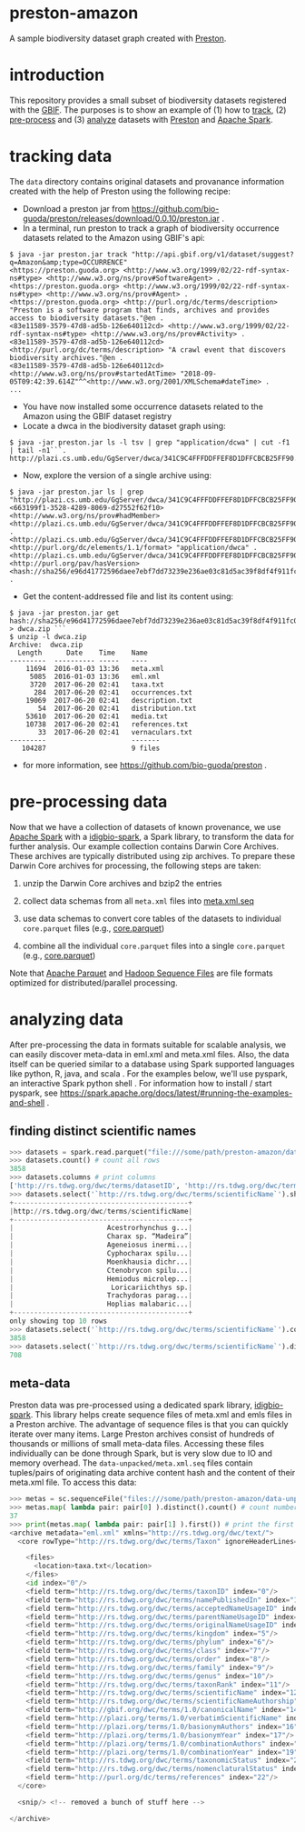 # preston-amazon
A sample biodiversity dataset graph created with [Preston](https://github.com/bio-guoda/preston).

# introduction
This repository provides a small subset of biodiversity datasets registered with the [GBIF](https://gbif.org). The purposes is to show an example of (1) how to [track](#tracking-data), (2) [pre-process](#pre-processing-data) and (3) [analyze](#analyzing-data) datasets with [Preston](https://preston.guoda.bio) and [Apache Spark](https://spark.apache.org). 


# tracking data

The ```data``` directory contains original datasets and provanance information created with the help of Preston using the following recipe:

* Download a preston jar from https://github.com/bio-guoda/preston/releases/download/0.0.10/preston.jar .
* In a terminal, run preston to track a graph of biodiversity occurrence datasets related to the Amazon using GBIF's api:

```console
$ java -jar preston.jar track "http://api.gbif.org/v1/dataset/suggest?q=Amazon&amp;type=OCCURRENCE"
<https://preston.guoda.org> <http://www.w3.org/1999/02/22-rdf-syntax-ns#type> <http://www.w3.org/ns/prov#SoftwareAgent> .
<https://preston.guoda.org> <http://www.w3.org/1999/02/22-rdf-syntax-ns#type> <http://www.w3.org/ns/prov#Agent> .
<https://preston.guoda.org> <http://purl.org/dc/terms/description> "Preston is a software program that finds, archives and provides access to biodiversity datasets."@en .
<83e11589-3579-47d8-ad5b-126e640112cd> <http://www.w3.org/1999/02/22-rdf-syntax-ns#type> <http://www.w3.org/ns/prov#Activity> .
<83e11589-3579-47d8-ad5b-126e640112cd> <http://purl.org/dc/terms/description> "A crawl event that discovers biodiversity archives."@en .
<83e11589-3579-47d8-ad5b-126e640112cd> <http://www.w3.org/ns/prov#startedAtTime> "2018-09-05T09:42:39.614Z"^^<http://www.w3.org/2001/XMLSchema#dateTime> .
...
```

* You have now installed some occurrence datasets related to the Amazon using the GBIF dataset registry
* Locate a dwca in the biodiversity dataset graph using:

```console 
$ java -jar preston.jar ls -l tsv | grep "application/dcwa" | cut -f1 | tail -n1```.
http://plazi.cs.umb.edu/GgServer/dwca/341C9C4FFFDDFFEF8D1DFFCBCB25FF90.zip
```

* Now, explore the version of a single archive using:

```console
$ java -jar preston.jar ls | grep "http://plazi.cs.umb.edu/GgServer/dwca/341C9C4FFFDDFFEF8D1DFFCBCB25FF90.zip"``` 
<663199f1-3528-4289-8069-d27552f62f10> <http://www.w3.org/ns/prov#hadMember> <http://plazi.cs.umb.edu/GgServer/dwca/341C9C4FFFDDFFEF8D1DFFCBCB25FF90.zip> .
<http://plazi.cs.umb.edu/GgServer/dwca/341C9C4FFFDDFFEF8D1DFFCBCB25FF90.zip> <http://purl.org/dc/elements/1.1/format> "application/dwca" .
<http://plazi.cs.umb.edu/GgServer/dwca/341C9C4FFFDDFFEF8D1DFFCBCB25FF90.zip> <http://purl.org/pav/hasVersion> <hash://sha256/e96d41772596daee7ebf7dd73239e236ae03c81d5ac39f8df4f911fc08776e98> .
```

* Get the content-addressed file and list its content using:

```console
$ java -jar preston.jar get hash://sha256/e96d41772596daee7ebf7dd73239e236ae03c81d5ac39f8df4f911fc08776e98 > dwca.zip ```
$ unzip -l dwca.zip
Archive:  dwca.zip
  Length      Date    Time    Name
---------  ---------- -----   ----
    11694  2016-01-03 13:36   meta.xml
     5085  2016-01-03 13:36   eml.xml
     3720  2017-06-20 02:41   taxa.txt
      284  2017-06-20 02:41   occurrences.txt
    19069  2017-06-20 02:41   description.txt
       54  2017-06-20 02:41   distribution.txt
    53610  2017-06-20 02:41   media.txt
    10738  2017-06-20 02:41   references.txt
       33  2017-06-20 02:41   vernaculars.txt
---------                     -------
   104287                     9 files
```

* for more information, see https://github.com/bio-guoda/preston .

# pre-processing data

Now that we have a collection of datasets of known provenance, we use [Apache Spark](https://apache.spark.org) with a [idigbio-spark](https://github.com/bio-guoda/idigbio-spark), a Spark library, to transform the data for further analysis. Our example collection contains Darwin Core Archives. These archives are typically distributed using zip archives. To prepare these Darwin Core archives for processing, the following steps are taken:  

1. unzip the Darwin Core archives and bzip2 the entries

2. collect data schemas from all ```meta.xml``` files into [meta.xml.seq](./data-unpacked/meta.xml.seq)

3. use data schemas to convert core tables of the datasets to individual ```core.parquet``` files (e.g., [core.parquet](./data-unpacked/22/0f/220f6dd60ceba458c9b942e205675773d336ab3b0227e3fc04e7c854c85811ad/core.parquet))

4. combine all the individual ```core.parquet``` files into a single ```core.parquet``` (e.g., [core.parquet](./core.parquet)) 

Note that [Apache Parquet](https://parquet.apache.org) and [Hadoop Sequence Files](https://wiki.apache.org/hadoop/SequenceFile) are file formats optimized for distributed/parallel processing. 

# analyzing data

After pre-processing the data in formats suitable for scalable analysis, we can easily discover meta-data in eml.xml and meta.xml files. Also, the data itself can be queried similar to a database using Spark supported languages like python, R, java, and scala . For the examples below, we'll use pyspark, an interactive Spark python shell . For information how to install / start pyspark, see https://spark.apache.org/docs/latest/#running-the-examples-and-shell . 

## finding distinct scientific names


```python
>>> datasets = spark.read.parquet("file:///some/path/preston-amazon/data-unpacked/core.parquet") # load aggregate data
>>> datasets.count() # count all rows
3858
>>> datasets.columns # print columns
['http://rs.tdwg.org/dwc/terms/datasetID', 'http://rs.tdwg.org/dwc/terms/specificEpithet', 'http://rs.tdwg.org/dwc/terms/order', 'http://rs.tdwg.org/dwc/terms/taxonID', 'http://rs.tdwg.org/dwc/terms/country', 'http://plazi.org/terms/1.0/basionymYear', 'http://gbif.org/dwc/terms/1.0/canonicalName', 'undefined0', 'http://rs.tdwg.org/dwc/terms/basisOfRecord', 'http://plazi.org/terms/1.0/combinationYear', 'http://plazi.org/terms/1.0/basionymAuthors', 'http://rs.tdwg.org/dwc/terms/scientificName', 'http://rs.tdwg.org/dwc/terms/decimalLatitude', 'http://rs.tdwg.org/dwc/terms/eventDate', 'http://rs.tdwg.org/dwc/terms/waterBody', 'http://rs.tdwg.org/dwc/terms/acceptedNameUsageID', 'http://rs.tdwg.org/dwc/terms/locationID', 'http://rs.tdwg.org/dwc/terms/taxonRank', 'http://rs.tdwg.org/dwc/terms/institutionCode', 'http://rs.tdwg.org/dwc/terms/phylum', 'http://purl.org/dc/terms/references', 'http://rs.tdwg.org/dwc/terms/originalNameUsageID', 'http://rs.tdwg.org/dwc/terms/individualCount', 'http://rs.tdwg.org/dwc/terms/kingdom', 'http://rs.tdwg.org/dwc/terms/year', 'http://rs.tdwg.org/dwc/terms/eventID', 'http://rs.tdwg.org/dwc/terms/identificationQualifier', 'http://rs.tdwg.org/dwc/terms/namePublishedIn', 'http://rs.tdwg.org/dwc/terms/scientificNameAuthorship', 'http://rs.tdwg.org/dwc/terms/taxonomicStatus', 'http://rs.tdwg.org/dwc/terms/decimalLongitude', 'http://rs.tdwg.org/dwc/terms/locality', 'http://rs.tdwg.org/dwc/terms/parentNameUsageID', 'http://rs.tdwg.org/dwc/terms/catalogNumber', 'http://rs.tdwg.org/dwc/terms/collectionCode', 'http://plazi.org/terms/1.0/combinationAuthors', 'http://purl.org/dc/terms/license', 'http://purl.org/dc/terms/bibliographicCitation', 'http://purl.org/dc/terms/accessRights', 'http://rs.tdwg.org/dwc/terms/family', 'http://rs.tdwg.org/dwc/terms/dynamicProperties', 'http://plazi.org/terms/1.0/verbatimScientificName', 'http://rs.tdwg.org/dwc/terms/eventRemarks', 'http://rs.tdwg.org/dwc/terms/class', 'http://rs.tdwg.org/dwc/terms/occurrenceID', 'http://rs.tdwg.org/dwc/terms/nomenclaturalStatus', 'http://rs.tdwg.org/dwc/terms/genus', 'http://purl.org/dc/terms/rightsHolder', 'http://www.w3.org/ns/prov#wasDerivedFrom']
>>> datasets.select('`http://rs.tdwg.org/dwc/terms/scientificName`').show(10) # show top 10 scientific names
+-------------------------------------------+
|http://rs.tdwg.org/dwc/terms/scientificName|
+-------------------------------------------+
|                       Acestrorhynchus g...|
|                       Charax sp. “Madeira”|
|                       Ageneiosus inermi...|
|                       Cyphocharax spilu...|
|                       Moenkhausia dichr...|
|                       Ctenobrycon spilu...|
|                       Hemiodus microlep...|
|                        Loricariichthys sp.|
|                       Trachydoras parag...|
|                       Hoplias malabaric...|
+-------------------------------------------+
only showing top 10 rows
>>> datasets.select('`http://rs.tdwg.org/dwc/terms/scientificName`').count()
3858
>>> datasets.select('`http://rs.tdwg.org/dwc/terms/scientificName`').distinct().count()
708
```

## meta-data

Preston data was pre-processed using a dedicated spark library, [idigbio-spark](https://github.com/bio-guoda/idigbio-spark). This library helps create sequence files of meta.xml and emls files in a Preston archive. The advantage of sequence files is that you can quickly iterate over many items. Large Preston archives consist of hundreds of thousands or millions of small meta-data files. Accessing these files individually can be done through Spark, but is very slow due to IO and memory overhead. The ```data-unpacked/meta.xml.seq``` files contain tuples/pairs of originating data archive content hash and the content of their meta.xml file. To access this data:

```python
>>> metas = sc.sequenceFile("files:///some/path/preston-amazon/data-unpacked/meta.xml.seq") # create the meta.xml RDD with (hash, xml string) tuples
>>> metas.map( lambda pair: pair[0] ).distinct().count() # count number of unique archive content hashes
37
>>> print(metas.map( lambda pair: pair[1] ).first()) # print the first meta.xml file
<archive metadata="eml.xml" xmlns="http://rs.tdwg.org/dwc/text/">
  <core rowType="http://rs.tdwg.org/dwc/terms/Taxon" ignoreHeaderLines="1" fieldsEnclosedBy="" linesTerminatedBy="\n" fieldsTerminatedBy="\t" encoding="UTF-8">

    <files>
      <location>taxa.txt</location>
    </files>
    <id index="0"/>
    <field term="http://rs.tdwg.org/dwc/terms/taxonID" index="0"/>
    <field term="http://rs.tdwg.org/dwc/terms/namePublishedIn" index="1"/>
    <field term="http://rs.tdwg.org/dwc/terms/acceptedNameUsageID" index="2"/>
    <field term="http://rs.tdwg.org/dwc/terms/parentNameUsageID" index="3"/>
    <field term="http://rs.tdwg.org/dwc/terms/originalNameUsageID" index="4"/>
    <field term="http://rs.tdwg.org/dwc/terms/kingdom" index="5"/>
    <field term="http://rs.tdwg.org/dwc/terms/phylum" index="6"/>
    <field term="http://rs.tdwg.org/dwc/terms/class" index="7"/>
    <field term="http://rs.tdwg.org/dwc/terms/order" index="8"/>
    <field term="http://rs.tdwg.org/dwc/terms/family" index="9"/>
    <field term="http://rs.tdwg.org/dwc/terms/genus" index="10"/>
    <field term="http://rs.tdwg.org/dwc/terms/taxonRank" index="11"/>
    <field term="http://rs.tdwg.org/dwc/terms/scientificName" index="12"/>
    <field term="http://rs.tdwg.org/dwc/terms/scientificNameAuthorship" index="13"/>
    <field term="http://gbif.org/dwc/terms/1.0/canonicalName" index="14"/>
    <field term="http://plazi.org/terms/1.0/verbatimScientificName" index="15"/>
    <field term="http://plazi.org/terms/1.0/basionymAuthors" index="16"/>
    <field term="http://plazi.org/terms/1.0/basionymYear" index="17"/>
    <field term="http://plazi.org/terms/1.0/combinationAuthors" index="18"/>
    <field term="http://plazi.org/terms/1.0/combinationYear" index="19"/>
    <field term="http://rs.tdwg.org/dwc/terms/taxonomicStatus" index="20"/>
    <field term="http://rs.tdwg.org/dwc/terms/nomenclaturalStatus" index="21"/>
    <field term="http://purl.org/dc/terms/references" index="22"/>
  </core>

  <snip/> <!-- removed a bunch of stuff here -->

</archive>

```
